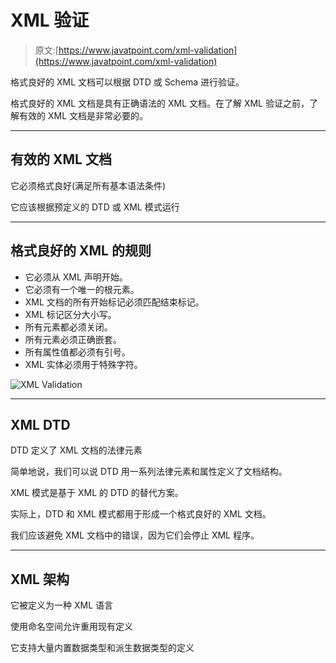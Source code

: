 # XML 验证

> 原文:[https://www.javatpoint.com/xml-validation](https://www.javatpoint.com/xml-validation)

格式良好的 XML 文档可以根据 DTD 或 Schema 进行验证。

格式良好的 XML 文档是具有正确语法的 XML 文档。在了解 XML 验证之前，了解有效的 XML 文档是非常必要的。

* * *

## 有效的 XML 文档

它必须格式良好(满足所有基本语法条件)

它应该根据预定义的 DTD 或 XML 模式运行

* * *

## 格式良好的 XML 的规则

*   它必须从 XML 声明开始。
*   它必须有一个唯一的根元素。
*   XML 文档的所有开始标记必须匹配结束标记。
*   XML 标记区分大小写。
*   所有元素都必须关闭。
*   所有元素必须正确嵌套。
*   所有属性值都必须有引号。
*   XML 实体必须用于特殊字符。

![XML Validation](../Images/5a54aa56aa702411ad2d67372c178577.png)

* * *

## XML DTD

DTD 定义了 XML 文档的法律元素

简单地说，我们可以说 DTD 用一系列法律元素和属性定义了文档结构。

XML 模式是基于 XML 的 DTD 的替代方案。

实际上，DTD 和 XML 模式都用于形成一个格式良好的 XML 文档。

我们应该避免 XML 文档中的错误，因为它们会停止 XML 程序。

* * *

## XML 架构

它被定义为一种 XML 语言

使用命名空间允许重用现有定义

它支持大量内置数据类型和派生数据类型的定义